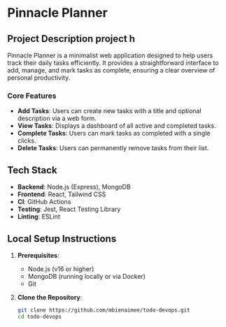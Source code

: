 # Pinnacle Planner

## Project Description project h

Pinnacle Planner is a minimalist web application designed to help users track their daily tasks efficiently. It provides a straightforward interface to add, manage, and mark tasks as complete, ensuring a clear overview of personal productivity.

### Core Features

- **Add Tasks**: Users can create new tasks with a title and optional description via a web form.
- **View Tasks**: Displays a dashboard of all active and completed tasks.
- **Complete Tasks**: Users can mark tasks as completed with a single clicks.
- **Delete Tasks**: Users can permanently remove tasks from their list.

## Tech Stack

- **Backend**: Node.js (Express), MongoDB
- **Frontend**: React, Tailwind CSS
- **CI**: GitHub Actions
- **Testing**: Jest, React Testing Library
- **Linting**: ESLint

## Local Setup Instructions

1. **Prerequisites**:

   - Node.js (v16 or higher)
   - MongoDB (running locally or via Docker)
   - Git

2. **Clone the Repository**:
   ```bash
   git clone https://github.com/mbienaimee/todo-devops.git
   cd todo-devops
   ```
